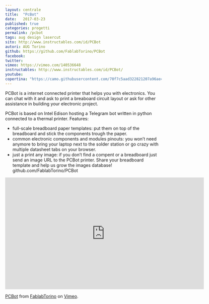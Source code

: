 ```yaml
---
layout: centrale
title:  "PcBot"
date:   2017-03-23
published: true
categories: progetti
permalink: /pcbot
tags: aug design lasercut
sito: http://www.instructables.com/id/PCBot
autori: AUG Torino
github: https://github.com/FablabTorino/PCBot
facebook:
twitter:
vimeo: https://vimeo.com/140536648
instructables: http://www.instructables.com/id/PCBot/
youtube:
copertina: "https://camo.githubusercontent.com/70f7c5aad322821207a96ae4ce4bfd3b7388260d/687474703a2f2f63646e2e696e73747275637461626c65732e636f6d2f464f582f4d48594a2f49455834583449302f464f584d48594a49455834583449302e4d454449554d2e6a7067"
---
```

PCBot is a internet connected printer that helps you with electronics. You can chat with it and ask to print a breaboard circuit layout or ask for other assistance in building your electronic project.

<!--more-->	
PCBot is based on Intel Edison hosting a Telegram bot written in python connected to a thermal printer.
Features:
- full-scale breadboard paper templates: put them on top of the breadboard and stick the components trough the paper.
- common electronic components and modules pinouts: you won’t need anymore to bring your laptop next to the solder station or go crazy with multiple datasheet tabs on your browser.
- just a print any image: if you don’t find a compent or a breadboard just send an image URL to the PCBot printer.
Share your breadboard template and help us grow the images database!
github.com/FablabTorino/PCBot


<iframe src="https://player.vimeo.com/video/140536648" width="640" height="360" frameborder="0" webkitallowfullscreen mozallowfullscreen allowfullscreen></iframe>
<p><a href="https://vimeo.com/140536648">PCBot</a> from <a href="https://vimeo.com/fablabtorino">FablabTorino</a> on <a href="https://vimeo.com">Vimeo</a>.</p>
